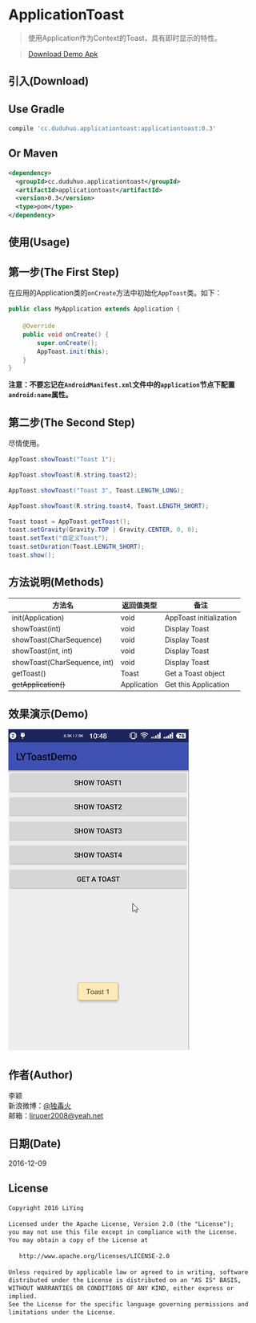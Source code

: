 ApplicationToast
====
> 使用Application作为Context的Toast，具有即时显示的特性。

> [Download Demo Apk](https://github.com/liying2008/ApplicationToast/releases/download/v0.3/apptoast_demo_v0.3.apk)

引入(Download)
----
## Use Gradle  
```gradle  
compile 'cc.duduhuo.applicationtoast:applicationtoast:0.3'
```

## Or Maven  
```xml  
<dependency>
  <groupId>cc.duduhuo.applicationtoast</groupId>
  <artifactId>applicationtoast</artifactId>
  <version>0.3</version>
  <type>pom</type>
</dependency>
```

使用(Usage)
----
## 第一步(The First Step)
在应用的Application类的<code>onCreate</code>方法中初始化<code>AppToast</code>类。如下：

```java  
public class MyApplication extends Application {

    @Override
    public void onCreate() {
        super.onCreate();
        AppToast.init(this);
    }
}
```

**注意：不要忘记在<code>AndroidManifest.xml</code>文件中的<code>application</code>节点下配置<code>android:name</code>属性。**    
## 第二步(The Second Step)
尽情使用。  
```java  
AppToast.showToast("Toast 1");
```

```java  
AppToast.showToast(R.string.toast2);
```

```java  
AppToast.showToast("Toast 3", Toast.LENGTH_LONG);
```

```java  
AppToast.showToast(R.string.toast4, Toast.LENGTH_SHORT);
```

```java  
Toast toast = AppToast.getToast();
toast.setGravity(Gravity.TOP | Gravity.CENTER, 0, 0);
toast.setText("自定义Toast");
toast.setDuration(Toast.LENGTH_SHORT);
toast.show();
```
方法说明(Methods)
----
| 方法名 | 返回值类型 | 备注
| --- | --- |  ---
| init(Application) | void | AppToast initialization
| showToast(int) | void | Display Toast
| showToast(CharSequence) | void |  Display Toast
| showToast(int, int) | void | Display Toast
| showToast(CharSequence, int) | void | Display Toast
| getToast() | Toast | Get a Toast object
| ~~getApplication()~~ | Application | Get this Application

效果演示(Demo)
----
![Demo](/demo/demo.gif)

作者(Author)
----
李颖  
新浪微博：[@独毒火][2]  
邮箱：[liruoer2008@yeah.net][3]

日期(Date)
----
2016-12-09

License
----

	Copyright 2016 LiYing
	
	Licensed under the Apache License, Version 2.0 (the "License");
	you may not use this file except in compliance with the License.
	You may obtain a copy of the License at
	
	   http://www.apache.org/licenses/LICENSE-2.0
	
	Unless required by applicable law or agreed to in writing, software
	distributed under the License is distributed on an "AS IS" BASIS,
	WITHOUT WARRANTIES OR CONDITIONS OF ANY KIND, either express or implied.
	See the License for the specific language governing permissions and
	limitations under the License.


  [2]: http://weibo.com/neuliying
  [3]: mailto:liruoer2008@yeah.net
